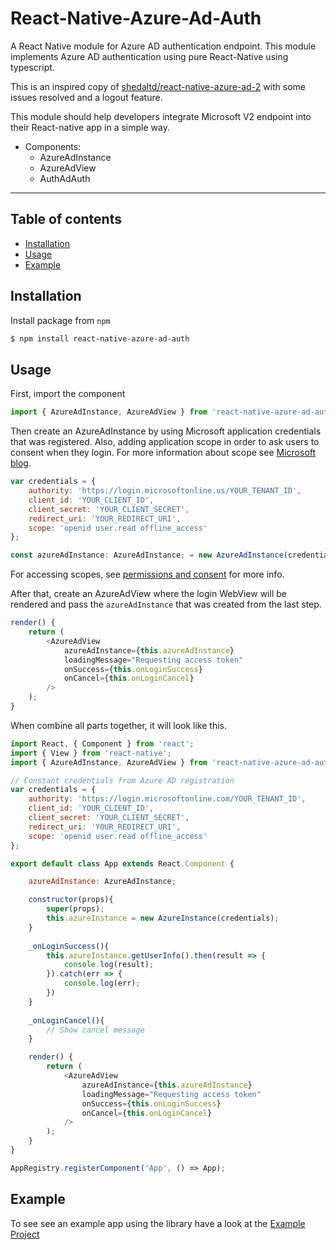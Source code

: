 # React-Native-Azure-Ad-Auth

A React Native module for Azure AD authentication endpoint. This module implements Azure AD authentication using pure React-Native using typescript.

This is an inspired copy of [shedaltd/react-native-azure-ad-2](https://github.com/shedaltd/react-native-azure-ad-2) with some issues resolved and a logout feature.

This module should help developers integrate Microsoft V2 endpoint into their React-native app in a simple way.

* Components:
    * AzureAdInstance
    * AzureAdView
    * AuthAdAuth
___

## Table of contents
* [Installation](#installation)
* [Usage](#usage)
* [Example](#example)

## Installation
Install package from `npm`
```sh
$ npm install react-native-azure-ad-auth
```

## Usage
First, import the component

```javascript
import { AzureAdInstance, AzureAdView } from 'react-native-azure-ad-auth';
```
Then create an AzureAdInstance by using Microsoft application credentials that was registered.  Also, adding application scope in order to ask users to consent when they login. For more information about scope see [Microsoft blog](https://azure.microsoft.com/en-us/documentation/articles/active-directory-v2-scopes/).

```javascript
var credentials = {
    authority: 'https://login.microsoftonline.us/YOUR_TENANT_ID',
    client_id: 'YOUR_CLIENT_ID',
    client_secret: 'YOUR_CLIENT_SECRET',
    redirect_uri: 'YOUR_REDIRECT_URI',
    scope: 'openid user.read offline_access'
};

const azureAdInstance: AzureAdInstance; = new AzureAdInstance(credentials);
```
For accessing scopes, see [permissions and consent](http://bit.ly/2gtQe9W) for more info.


After that, create an AzureAdView where the login WebView will be rendered and pass the `azureAdInstance` that was created from the last step.

```javascript
render() {
    return (
        <AzureAdView
            azureAdInstance={this.azureAdInstance}
            loadingMessage="Requesting access token"
            onSuccess={this.onLoginSuccess}
            onCancel={this.onLoginCancel}
        />
    );
}
```
When combine all parts together, it will look like this.

```javascript
import React, { Component } from 'react';
import { View } from 'react-native';
import { AzureAdInstance, AzureAdView } from 'react-native-azure-ad-auth';

// Constant credentials from Azure AD registration
var credentials = {
    authority: 'https://login.microsoftonline.com/YOUR_TENANT_ID',
    client_id: 'YOUR_CLIENT_ID',
    client_secret: 'YOUR_CLIENT_SECRET',
    redirect_uri: 'YOUR_REDIRECT_URI',
    scope: 'openid user.read offline_access'
};

export default class App extends React.Component {

    azureAdInstance: AzureAdInstance;

    constructor(props){
        super(props);        
        this.azureInstance = new AzureInstance(credentials);
    }
    
    _onLoginSuccess(){
        this.azureInstance.getUserInfo().then(result => {
            console.log(result);
        }).catch(err => {
            console.log(err);
        })
    }
    
    _onLoginCancel(){
        // Show cancel message
    }

    render() {
        return (
            <AzureAdView
                azureAdInstance={this.azureAdInstance}
                loadingMessage="Requesting access token"
                onSuccess={this.onLoginSuccess}
                onCancel={this.onLoginCancel}
            />
        );
    }
}

AppRegistry.registerComponent('App', () => App);
```

## Example

To see see an example app using the library have a look at  the [Example Project](example/README.md)